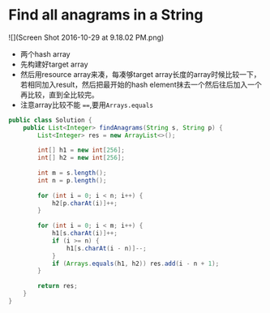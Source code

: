 # Find all anagrams in a String

![](Screen Shot 2016-10-29 at 9.18.02 PM.png)

* 两个hash array
* 先构建好target array
* 然后用resource array来凑，每凑够target array长度的array时候比较一下，若相同加入result，然后把最开始的hash element抹去一个然后往后加入一个再比较，直到全比较完。
* 注意array比较不能 ```==```,要用```Arrays.equals```
```java
public class Solution {
    public List<Integer> findAnagrams(String s, String p) {
        List<Integer> res = new ArrayList<>();
        
        int[] h1 = new int[256];
        int[] h2 = new int[256];
        
        int m = s.length();
        int n = p.length();
        
        for (int i = 0; i < n; i++) {
            h2[p.charAt(i)]++;
        }
        
        for (int i = 0; i < m; i++) {
            h1[s.charAt(i)]++;
            if (i >= n) {
                h1[s.charAt(i - n)]--;
            }
            if (Arrays.equals(h1, h2)) res.add(i - n + 1);
        }
        
        return res;
    }
}
```